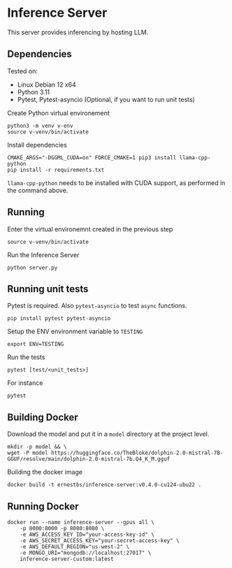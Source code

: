# Inference Server
This server provides inferencing by hosting LLM.

## Dependencies
Tested on:
- Linux Debian 12 x64
- Python 3.11
- Pytest, Pytest-asyncio (Optional, if you want to run unit tests)

Create Python virtual environement
```
python3 -m venv v-env
source v-venv/bin/activate
```
Install dependencies
```
CMAKE_ARGS="-DGGML_CUDA=on" FORCE_CMAKE=1 pip3 install llama-cpp-python
pip install -r requirements.txt
```
`llama-cpp-python` needs to be installed with CUDA support, as performed in the command above.

## Running
Enter the virtual environemnt created in the previous step
```
source v-venv/bin/activate
```
Run the Inference Server
```
python server.py
```

## Running unit tests
Pytest is required. Also `pytest-asyncio` to test `async` functions.
```
pip install pytest pytest-asyncio
```
Setup the ENV environment variable to `TESTING`
```
export ENV=TESTING
```
Run the tests
```
pytest [test/<unit_tests>]
```
For instance
```
pytest
```

## Building Docker

Download the model and put it in a `model` directory at the project level.
```
mkdir -p model && \
wget -P model https://huggingface.co/TheBloke/dolphin-2.0-mistral-7B-GGUF/resolve/main/dolphin-2.0-mistral-7b.Q4_K_M.gguf
```

Building the docker image
```
docker build -t ernestbs/inference-server:v0.4.0-cu124-ubu22 .
```

## Running Docker
```
docker run --name inference-server --gpus all \
    -p 8000:8000 -p 8080:8080 \
    -e AWS_ACCESS_KEY_ID="your-access-key-id" \
    -e AWS_SECRET_ACCESS_KEY="your-secret-access-key" \
    -e AWS_DEFAULT_REGION="us-west-2" \
    -e MONGO_URI="mongodb://localhost:27017" \
    inference-server-custom:latest
```
